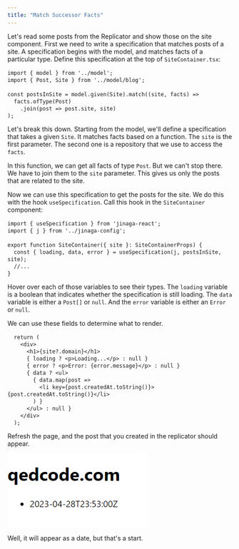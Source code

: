 ```yaml
---
title: "Match Successor Facts"
---
```


Let's read some posts from the Replicator and show those on the site component.
First we need to write a specification that matches posts of a site.
A specification begins with the model, and matches facts of a particular type.
Define this specification at the top of `SiteContainer.tsx`:

```tsx
import { model } from '../model';
import { Post, Site } from '../model/blog';

const postsInSite = model.given(Site).match((site, facts) =>
  facts.ofType(Post)
    .join(post => post.site, site)
);
```

Let's break this down.
Starting from the model, we'll define a specification that takes a given `Site`.
It matches facts based on a function.
The `site` is the first parameter.
The second one is a repository that we use to access the `facts`.

In this function, we can get all facts of type `Post`.
But we can't stop there.
We have to join them to the `site` parameter.
This gives us only the posts that are related to the site.

Now we can use this specification to get the posts for the site.
We do this with the hook `useSpecification`.
Call this hook in the `SiteContainer` component:

```tsx
import { useSpecification } from 'jinaga-react';
import { j } from '../jinaga-config';

export function SiteContainer({ site }: SiteContainerProps) {
  const { loading, data, error } = useSpecification(j, postsInSite, site);
  //...
}
```

Hover over each of those variables to see their types.
The `loading` variable is a boolean that indicates whether the specification is still loading.
The `data` variable is either a `Post[]` or `null`.
And the `error` variable is either an `Error` or `null`.

We can use these fields to determine what to render.

```tsx
  return (
    <div>
      <h1>{site?.domain}</h1>
      { loading ? <p>Loading...</p> : null }
      { error ? <p>Error: {error.message}</p> : null }
      { data ? <ul>
        { data.map(post =>
          <li key={post.createdAt.toString()}>{post.createdAt.toString()}</li>
        ) }
      </ul> : null }
    </div>
  );
```

Refresh the page, and the post that you created in the replicator should appear.

![Post shown by created date](./attachments/post-date.png)

Well, it will appear as a date, but that's a start.